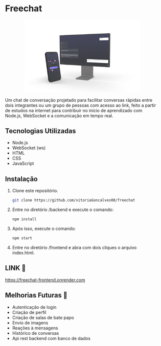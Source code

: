 # Freechat

<p align="center">
  <img alt="freechat" src="./frontend/images/readme.png" width="75%">
</p>

Um chat de conversação projetado para facilitar conversas rápidas entre dois integrantes ou um grupo de pessoas com acesso ao link, feito a partir de estudos na internet para contribuir no início de aprendizado com Node.js, WebSocket e a comunicação em tempo real.

## Tecnologias Utilizadas

- Node.js
- WebSocket (ws)
- HTML
- CSS
- JavaScript

## Instalação

1. Clone este repositório.
   ```bash
   git clone https://github.com/vitoriaGoncalves08/freechat
2. Entre no diretório /backend e execute o comando:
   ```bash
   npm install
3. Após isso, execute o comando:
   ```bash
   npm start
4. Entre no diretório /frontend e abra com dois cliques o arquivo index.html.

## LINK 🚀

https://freechat-frontend.onrender.com

## Melhorias Futuras 🚧

- Autenticação de login
- Criação de perfil
- Criação de salas de bate papo
- Envio de imagens
- Reações à mensagens
- Histórico de conversas
- Api rest backend com banco de dados

